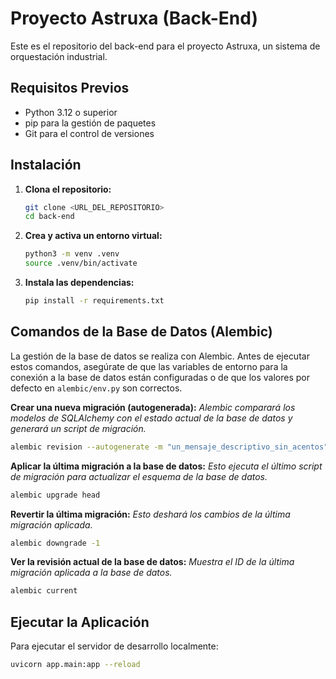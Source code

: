 # Proyecto Astruxa (Back-End)

Este es el repositorio del back-end para el proyecto Astruxa, un sistema de orquestación industrial.

## Requisitos Previos

- Python 3.12 o superior
- pip para la gestión de paquetes
- Git para el control de versiones

## Instalación

1.  **Clona el repositorio:**
    ```sh
    git clone <URL_DEL_REPOSITORIO>
    cd back-end
    ```

2.  **Crea y activa un entorno virtual:**
    ```sh
    python3 -m venv .venv
    source .venv/bin/activate
    ```

3.  **Instala las dependencias:**
    ```sh
    pip install -r requirements.txt
    ```

## Comandos de la Base de Datos (Alembic)

La gestión de la base de datos se realiza con Alembic. Antes de ejecutar estos comandos, asegúrate de que las variables de entorno para la conexión a la base de datos están configuradas o de que los valores por defecto en `alembic/env.py` son correctos.

**Crear una nueva migración (autogenerada):**
*Alembic comparará los modelos de SQLAlchemy con el estado actual de la base de datos y generará un script de migración.*
```sh
alembic revision --autogenerate -m "un_mensaje_descriptivo_sin_acentos"
```

**Aplicar la última migración a la base de datos:**
*Esto ejecuta el último script de migración para actualizar el esquema de la base de datos.*
```sh
alembic upgrade head
```

**Revertir la última migración:**
*Esto deshará los cambios de la última migración aplicada.*
```sh
alembic downgrade -1
```

**Ver la revisión actual de la base de datos:**
*Muestra el ID de la última migración aplicada a la base de datos.*
```sh
alembic current
```

## Ejecutar la Aplicación

Para ejecutar el servidor de desarrollo localmente:
```sh
uvicorn app.main:app --reload
```
